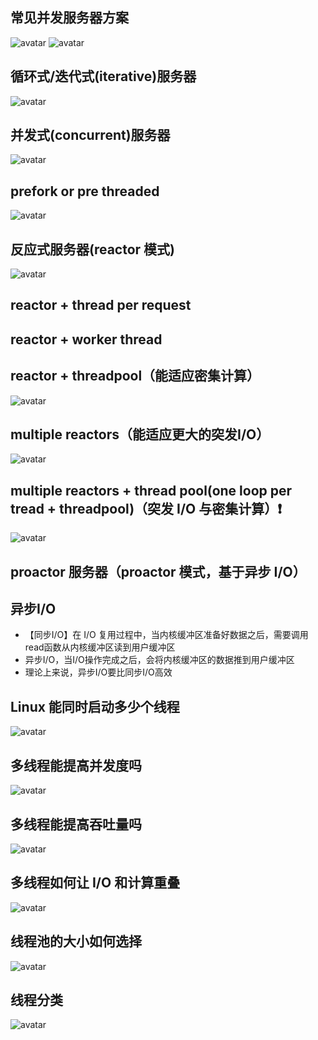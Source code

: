 ## 常见并发服务器方案
![avatar](./src/1.PNG)
![avatar](./src/6.PNG)

## 循环式/迭代式(iterative)服务器
![avatar](./src/2.PNG)

## 并发式(concurrent)服务器
![avatar](./src/3.PNG)

## prefork or pre threaded
![avatar](./src/4.PNG)

## 反应式服务器(reactor 模式)
![avatar](./src/5.PNG)

## reactor + thread per request

## reactor + worker thread
## reactor + threadpool（能适应密集计算）
![avatar](./src/7.PNG)

## multiple reactors（能适应更大的突发I/O）
![avatar](./src/8.PNG)

## multiple reactors + thread pool(one loop per tread + threadpool)（突发 I/O 与密集计算）❗
![avatar](./src/9.PNG)

## proactor 服务器（proactor 模式，基于异步 I/O）


## 异步I/O
 - 【同步I/O】在 I/O 复用过程中，当内核缓冲区准备好数据之后，需要调用read函数从内核缓冲区读到用户缓冲区
 - 异步I/O，当I/O操作完成之后，会将内核缓冲区的数据推到用户缓冲区
 - 理论上来说，异步I/O要比同步I/O高效

## Linux 能同时启动多少个线程
![avatar](./src/10.PNG)

## 多线程能提高并发度吗
![avatar](./src/11.PNG)

## 多线程能提高吞吐量吗
![avatar](./src/12.PNG)

## 多线程如何让 I/O 和计算重叠
![avatar](./src/13.PNG)

## 线程池的大小如何选择
![avatar](./src/14.PNG)

## 线程分类
![avatar](./src/15.PNG)

